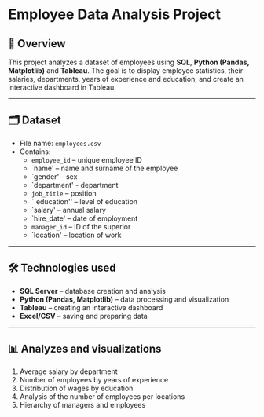 # Employee Data Analysis Project

## 📌 Overview
This project analyzes a dataset of employees using **SQL**, **Python (Pandas, Matplotlib)** and **Tableau**. 
The goal is to display employee statistics, their salaries, departments, years of experience and education, and create an interactive dashboard in Tableau.

---

## 🗂 Dataset
- File name: `employees.csv`
- Contains:
  - `employee_id` – unique employee ID
  - `name' – name and surname of the employee
  - `gender' - sex
  - `department' - department
  - `job_title` – position
  - ``education'' – level of education
  - `salary' – annual salary
  - `hire_date' – date of employment
  - `manager_id` – ID of the superior
  - `location' – location of work

---

## 🛠 Technologies used
- **SQL Server** – database creation and analysis
- **Python (Pandas, Matplotlib)** – data processing and visualization
- **Tableau** – creating an interactive dashboard
- **Excel/CSV** – saving and preparing data

---

## 📊 Analyzes and visualizations
1. Average salary by department
2. Number of employees by years of experience
3. Distribution of wages by education
4. Analysis of the number of employees per locations
5. Hierarchy of managers and employees
